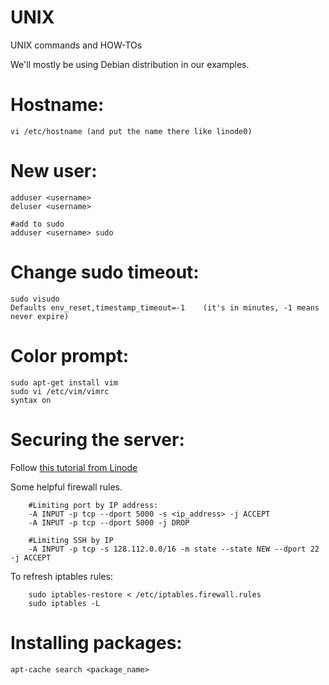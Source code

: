 UNIX
====

UNIX commands and HOW-TOs

We'll mostly be using Debian distribution in our examples. 

Hostname:
==

    vi /etc/hostname (and put the name there like linode0)

New user:
==
    adduser <username>
    deluser <username>

    #add to sudo
    adduser <username> sudo

Change sudo timeout:
==
    sudo visudo
    Defaults env_reset,timestamp_timeout=-1    (it's in minutes, -1 means never expire)

Color prompt:
==
    sudo apt-get install vim
    sudo vi /etc/vim/vimrc
    syntax on

Securing the server:
==

Follow [this tutorial from Linode](https://library.linode.com/securing-your-server)

Some helpful firewall rules. 
```
    #Limiting port by IP address:
    -A INPUT -p tcp --dport 5000 -s <ip_address> -j ACCEPT
    -A INPUT -p tcp --dport 5000 -j DROP

    #Limiting SSH by IP
    -A INPUT -p tcp -s 128.112.0.0/16 -m state --state NEW --dport 22 -j ACCEPT
```

To refresh iptables rules:
```
    sudo iptables-restore < /etc/iptables.firewall.rules
    sudo iptables -L
```

Installing packages:
==
    apt-cache search <package_name>
